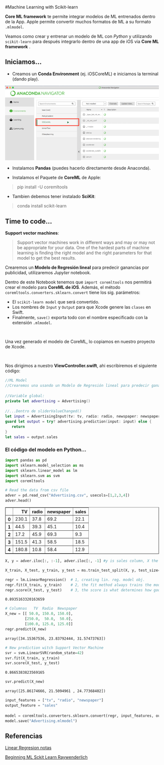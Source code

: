 #Machine Learning with Scikit-learn


**Core ML framework** te permite integrar modelos de ML entrenados dentro de la App. Apple permite convertir muchos formatos de ML a su formato `.mlmodel`.

Veamos como crear y entrenar un modelo de ML con *Python* y utilizando `scikit-learn` para después integrarlo dentro de una app de iOS via **Core ML framework** . 

## Iniciamos...

- Creamos un **Conda Environment** (ej. iOSCoreML) e iniciamos la terminal (dando play).

![](conda_env.png)

- Instalamos **Pandas** (puedes hacerlo directamente desde Anaconda).

- Instalamos el Paquete de **CoreML** de Apple:
> pip install -U coremltools

- Tambien debemos tener instalado **SciKit**:
> conda install scikit-learn


## Time to code...
**Support vector machines**: 
> Support vector machines work in different ways and may or may not be appropriate for your data. One of the hardest parts of machine learning is finding the right model and the right parameters for that model to get the best results.

Crearemos un **Modelo de Regresión lineal** para predecir ganancias por publicidad, utilizaremos *Jupyter* notebook.

Dentro de este Notebook tenemos que `import coremltools` nos permitirá crear el modelo para **CoreML de iOS**. Además, el método `coremltools.converters.sklearn.convert` tiene los sig. parámetros:

- El `scikit-learn model` que será convertido.
- Los nombres de `Input` y `Output` para que Xcode genere las `clases` en Swift.
- Finalmente, `save()` exporta todo con el nombre especificado con la extensión `.mlmodel`.


<img src="https://koenig-media.raywenderlich.com/uploads/2018/01/13_BML_CompleteNotebook.png" alt=""/>​

Una vez generado el modelo de CoreML, lo copiamos en nuestro proyecto de Xcode.

<img src="https://koenig-media.raywenderlich.com/uploads/2018/01/14_BML_AddToXcode.png" alt=""/>​

Nos dirigimos a nuestro **ViewController.swift**, ahi escribiremos el siguiente código:

``` Swift
//ML Model
//Crearemos una usando un Modelo de Regresión lineal para predecir ganancias por publicidad

//Variable global:
private let advertising = Advertising()

//...Dentro de sliderValueChanged()
let input = AdvertisingInput(tv: tv, radio: radio, newspaper: newspaper)
guard let output = try? advertising.prediction(input: input) else {
   return
}
let sales = output.sales
```

### El código del modelo en Python...

```python
import pandas as pd
import sklearn.model_selection as ms
import sklearn.linear_model as lm
import sklearn.svm as svm
import coremltools
```
```python
# Read the data from csv file
adver = pd.read_csv("Advertising.csv", usecols=[1,2,3,4])
adver.head()
```
<div>
<style scoped>
    .dataframe tbody tr th:only-of-type {
        vertical-align: middle;
    }

    .dataframe tbody tr th {
        vertical-align: top;
    }

    .dataframe thead th {
        text-align: right;
    }
</style>
<table border="1" class="dataframe">
  <thead>
    <tr style="text-align: right;">
      <th></th>
      <th>TV</th>
      <th>radio</th>
      <th>newspaper</th>
      <th>sales</th>
    </tr>
  </thead>
  <tbody>
    <tr>
      <th>0</th>
      <td>230.1</td>
      <td>37.8</td>
      <td>69.2</td>
      <td>22.1</td>
    </tr>
    <tr>
      <th>1</th>
      <td>44.5</td>
      <td>39.3</td>
      <td>45.1</td>
      <td>10.4</td>
    </tr>
    <tr>
      <th>2</th>
      <td>17.2</td>
      <td>45.9</td>
      <td>69.3</td>
      <td>9.3</td>
    </tr>
    <tr>
      <th>3</th>
      <td>151.5</td>
      <td>41.3</td>
      <td>58.5</td>
      <td>18.5</td>
    </tr>
    <tr>
      <th>4</th>
      <td>180.8</td>
      <td>10.8</td>
      <td>58.4</td>
      <td>12.9</td>
    </tr>
  </tbody>
</table>
</div>


```python
X, y = adver.iloc[:, :-1], adver.iloc[:, -1] #y is sales column, X the others
```


```python
X_train, X_test, y_train, y_test = ms.train_test_split(X, y, test_size=0.25, random_state=42)
```


```python
regr = lm.LinearRegression()  # 1, creating lin. reg. model obj.
regr.fit(X_train, y_train)    # 2, the fit method always trains the model
regr.score(X_test, y_test)    # 3, the score is what determines how good the model is. 
```




    0.8935163320163659




```python
# Columnas   TV  Radio  Newspaper
X_new = [[ 50.0, 150.0, 150.0],
         [250.0,  50.0,  50.0],
         [100.0, 125.0, 125.0]]
regr.predict(X_new)
```




    array([34.15367536, 23.83792444, 31.57473763])




```python
# New prediction witch Support Vector Machine
svr = svm.LinearSVR(random_state=42)
svr.fit(X_train, y_train)
svr.score(X_test, y_test)
```




    0.8665383823569165




```python
svr.predict(X_new)
```




    array([25.86174666, 21.5094961 , 24.77368402])




```python
input_features = ["tv", "radio", "newspaper"]
output_feature = "sales"

model = coremltools.converters.sklearn.convert(regr, input_features, output_feature)
model.save("Advertising.mlmodel")
```




## Referencias

[Linear Regresion notas](https://github.com/richimf/TensorFlowCodes/blob/master/Linear%20Regresion.md)

[Beginning ML Sckit Learn Raywenderlich](https://www.raywenderlich.com/180830/beginning-machine-learning-scikit-learn)



